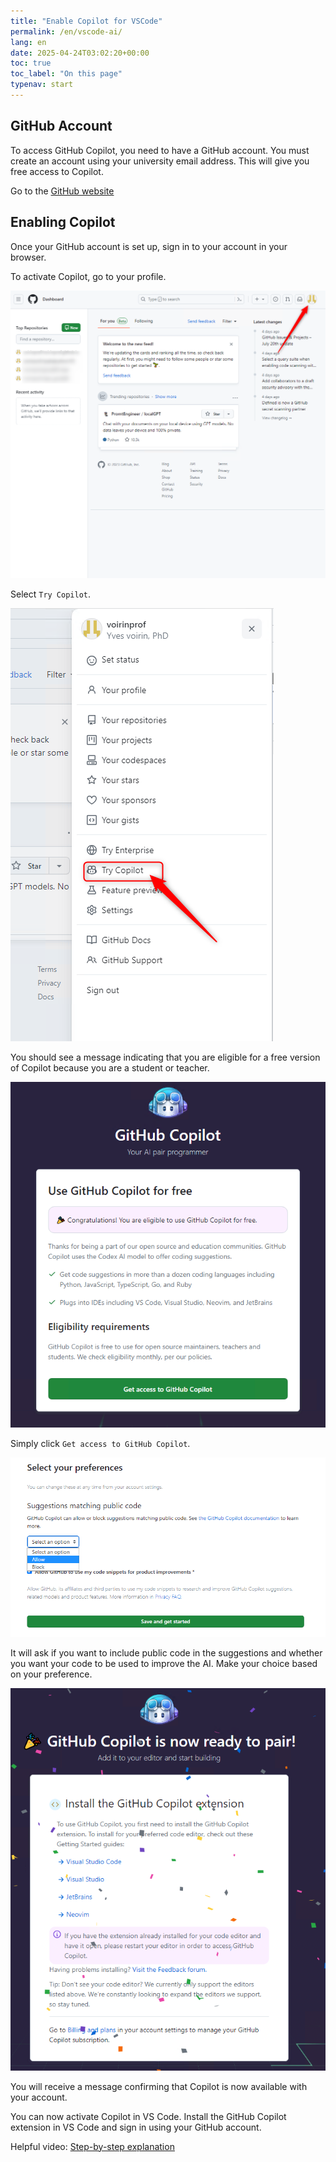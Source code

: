 ```yaml
---
title: "Enable Copilot for VSCode"
permalink: /en/vscode-ai/
lang: en
date: 2025-04-24T03:02:20+00:00
toc: true
toc_label: "On this page"
typenav: start
---
```


## GitHub Account

To access GitHub Copilot, you need to have a GitHub account. You must create an account using your university email address. This will give you free access to Copilot.

Go to the [GitHub website](https://github.com/)

## Enabling Copilot

Once your GitHub account is set up, sign in to your account in your browser.

To activate Copilot, go to your profile.

![Go to your profile](/assets/img/vscodeia-step1.png)

Select `Try Copilot`.

![Try Copilot](/assets/img/vscodeia-step2.png)

You should see a message indicating that you are eligible for a free version of Copilot because you are a student or teacher.

![A free version of Copilot](/assets/img/vscodeia-step3.png)

Simply click `Get access to GitHub Copilot`.

![Access Copilot](/assets/img/vscodeia-step4.png)

It will ask if you want to include public code in the suggestions and whether you want your code to be used to improve the AI. Make your choice based on your preference.

![Copilot is available with your account](/assets/img/vscodeia-step5.png)

You will receive a message confirming that Copilot is now available with your account.

You can now activate Copilot in VS Code. Install the GitHub Copilot extension in VS Code and sign in using your GitHub account.

Helpful video: [Step-by-step explanation](https://youtu.be/vLb5tPwuhw0)